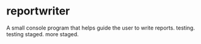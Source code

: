 # reportwriter
A small console program that helps guide the user to write reports. testing. testing staged. more staged.
